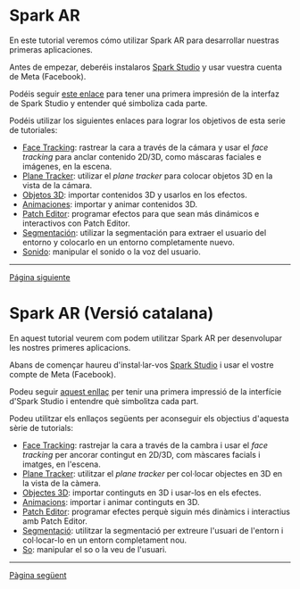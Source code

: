 # Spark AR

En este tutorial veremos cómo utilizar Spark AR para desarrollar nuestras primeras aplicaciones.

Antes de empezar, deberéis instalaros [Spark Studio](https://sparkar.facebook.com/ar-studio/) y usar vuestra cuenta de Meta (Facebook). 

Podéis seguir [este enlace](Studio.md) para tener una primera impresión de la interfaz de Spark Studio y entender qué simboliza cada parte.

Podéis utilizar los siguientes enlaces para lograr los objetivos de esta serie de tutoriales:

- [Face Tracking](Face-Tracking.md): rastrear la cara a través de la cámara y usar el _face tracking_ para anclar contenido 2D/3D, como máscaras faciales e imágenes, en la escena.
- [Plane Tracker](Plane-Tracker.md): utilizar el _plane tracker_ para colocar objetos 3D en la vista de la cámara.
- [Objetos 3D](Objetos-3D.md): importar contenidos 3D y usarlos en los efectos.
- [Animaciones](Animaciones.md): importar y animar contenidos 3D.
- [Patch Editor](Patch-Editor.md): programar efectos para que sean más dinámicos e interactivos con Patch Editor.
- [Segmentación](Segmentación.md): utilizar la segmentación para extraer el usuario del entorno y colocarlo en un entorno completamente nuevo.
- [Sonido](Sonido.md): manipular el sonido o la voz del usuario.

---
[Página siguiente](Studio.md)

# Spark AR (Versió catalana)

En aquest tutorial veurem com podem utilitzar Spark AR per desenvolupar les nostres primeres aplicacions.

Abans de començar haureu d'instal·lar-vos [Spark Studio](https://sparkar.facebook.com/ar-studio/) i usar el vostre compte de Meta (Facebook). 

Podeu seguir [aquest enllaç](Studio.md) per tenir una primera impressió de la interfície d'Spark Studio i entendre què simbolitza cada part.

Podeu utilitzar els enllaços següents per aconseguir els objectius d'aquesta sèrie de tutorials:

- [Face Tracking](Face-Tracking.md): rastrejar la cara a través de la cambra i usar el _face tracking_ per ancorar contingut en 2D/3D, com màscares facials i imatges, en l'escena.
- [Plane Tracker](Plane-Tracker.md): utilitzar el _plane tracker_ per col·locar objectes en 3D en la vista de la càmera.
- [Objectes 3D](Objetos-3D.md): importar continguts en 3D i usar-los en els efectes.
- [Animacions](Animaciones.md): importar i animar continguts en 3D.
- [Patch Editor](Patch-Editor.md): programar efectes perquè siguin més dinàmics i interactius amb Patch Editor.
- [Segmentació](Segmentación.md): utilitzar la segmentació per extreure l'usuari de l'entorn i col·locar-lo en un entorn completament nou.
- [So](Sonido.md): manipular el so o la veu de l'usuari.

---
[Pàgina següent](Studio.md)
